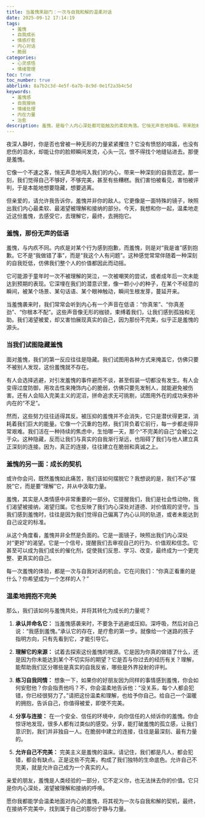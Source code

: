 ```yaml
---
title: 当羞愧来敲门：一次与自我和解的温柔对话
date: 2025-09-12 17:14:19
tags:
  - 羞愧
  - 自我成长
  - 情感疗愈
  - 内心对话
  - 脆弱
categories:
  - 心灵感悟
  - 情绪管理
toc: true
toc_number: true
abbrlink: 8a7b2c3d-4e5f-6a7b-8c9d-0e1f2a3b4c5d
keywords:
  - 羞愧感
  - 自我接纳
  - 情绪处理
  - 内在力量
  - 治愈
description: 羞愧，是每个人内心深处都可能触及的柔软角落。它悄无声息地降临，带来脸颊的灼热、心头的沉重，让我们渴望躲藏。但这份看似负面的情绪，并非全然是敌人。它更像是一面镜子，映照出我们对完美的渴望，对被接纳的期盼。今天，让我们一起温柔地揭开羞愧的面纱，理解它，拥抱它，并从中汲取成长的力量，与那个不完美的自己，达成一场深刻而温暖的和解。
---
```


夜深人静时，你是否也曾被一种无形的力量紧紧攫住？它没有愤怒的喧嚣，也没有悲伤的泪水，却能让你的脸颊瞬间发烫，心头一沉，恨不得找个地缝钻进去。那便是羞愧。

它像一个不速之客，悄无声息地闯入我们的内心，带来一种深刻的自我否定。那一刻，我们觉得自己不够好，不够完美，甚至有些糟糕。我们害怕被看见，害怕被评判，于是本能地想要隐藏，想要逃离。

但亲爱的，请允许我告诉你，羞愧并非你的敌人。它更像是一面特殊的镜子，映照出我们内心最柔软、最渴望被理解和接纳的部分。今天，我想和你一起，温柔地走近这份羞愧，去感受它，去理解它，最终，去拥抱它。

### 羞愧，那份无声的低语

羞愧，与内疚不同。内疚是对某个行为感到抱歉，而羞愧，则是对“我是谁”感到抱歉。它不是“我做错了事”，而是“我这个人有问题”。这种感觉常常伴随着一种深刻的自我贬低，仿佛我们整个人的价值都因此而动摇。

它可能源于童年时一次不被理解的哭泣，一次被嘲笑的尝试，或者成年后一次未能达到预期的表现。它深埋在我们的潜意识里，像一颗小小的种子，在某个不经意的瞬间，被某个场景、某句话语、某个眼神触动，瞬间生根发芽，蔓延开来。

当羞愧袭来时，我们常常会听到内心有一个声音在低语：“你真笨”、“你真差劲”、“你根本不配”。这些声音像无形的枷锁，束缚着我们，让我们感到孤独和无助。我们渴望被爱，却又害怕展现真实的自己，因为那份不完美，似乎正是羞愧的源头。

### 当我们试图隐藏羞愧

面对羞愧，我们的第一反应往往是隐藏。我们试图用各种方式来掩盖它，仿佛只要不被别人发现，这份羞愧就不存在。

有人会选择逃避，对引发羞愧的事件避而不谈，甚至假装一切都没有发生。有人会变得过度防御，用攻击性来掩饰内心的脆弱，仿佛只要先发制人，就能避免被伤害。还有人会陷入完美主义的泥沼，拼命追求无可挑剔，试图用外在的成功来弥补内在的“不足”。

然而，这些努力往往适得其反。被压抑的羞愧并不会消失，它只是潜伏得更深，消耗着我们巨大的能量。它像一个沉重的包袱，我们背负着它前行，每一步都走得异常艰难。我们活在一种持续的焦虑中，生怕哪一天，那个“不完美的自己”会被公之于众。这种隐藏，反而让我们与真实的自我渐行渐远，也阻碍了我们与他人建立真正深刻的连接。因为，真正的连接，往往建立在脆弱和真诚之上。

### 羞愧的另一面：成长的契机

或许你会问，既然羞愧如此痛苦，我们该如何摆脱它？我想说的是，我们不必“摆脱”它，而是要“理解”它，并从中汲取力量。

羞愧，其实是人类情感中非常重要的一部分。它提醒我们，我们是社会性动物，我们渴望被接纳，渴望归属。它也反映了我们内心深处对道德、对价值观的坚守。当我们感到羞愧时，往往是因为我们觉得自己偏离了内心认同的轨道，或者未能达到自己设定的标准。

从这个角度看，羞愧并非全然是负面的。它是一面镜子，映照出我们内心深处对“更好”的渴望。它是一个信号，提醒我们去审视自己的行为、价值观和信念。它甚至可以成为我们成长的催化剂，促使我们反思、学习、改变，最终成为一个更完整、更真实的自己。

每一次羞愧的体验，都是一次与自我对话的机会。它在问我们：“你真正看重的是什么？你希望成为一个怎样的人？”

### 温柔地拥抱不完美

那么，我们该如何与羞愧共处，并将其转化为成长的力量呢？

1.  **承认并命名它：** 当羞愧感袭来时，不要急于逃避或压抑。深呼吸，然后对自己说：“我感到羞愧。”承认它的存在，是疗愈的第一步。就像给一个迷路的孩子指明方向，只有先看到它，才能引导它。

2.  **理解它的来源：** 试着去探索这份羞愧的根源。它是因为你真的做错了什么，还是因为你未能达到某个不切实际的期望？它是否与你过去的经历有关？理解，能帮助我们区分哪些是真实的自我反省，哪些是外界投射的评判。

3.  **练习自我同情：** 想象一下，如果你的好朋友因为同样的事情感到羞愧，你会如何安慰他？你会指责他吗？不，你会温柔地告诉他：“没关系，每个人都会犯错，你已经很努力了。”请把这份温柔和理解，也给予你自己。给自己一个温暖的拥抱，告诉自己，你值得被爱，即使不完美。

4.  **分享与连接：** 在一个安全、信任的环境中，向你信任的人倾诉你的羞愧。你会惊讶地发现，很多人都有过类似的感受。分享，能打破羞愧的孤立感，让我们意识到，我们并非独自一人。在脆弱中建立的连接，往往是最深刻、最有力量的。

5.  **允许自己不完美：** 完美主义是羞愧的温床。请记住，我们都是凡人，都会犯错，都会有缺点。正是这些不完美，构成了我们独特的生命底色。允许自己不完美，就是允许自己成为一个真实的人。

亲爱的朋友，羞愧是人类经验的一部分，它不定义你，也无法抹去你的价值。它只是你内心深处，渴望被理解和接纳的呼唤。

愿你我都能学会温柔地面对内心的羞愧，将其视为一次与自我和解的契机，最终，在接纳不完美中，找到属于自己的那份宁静与力量。